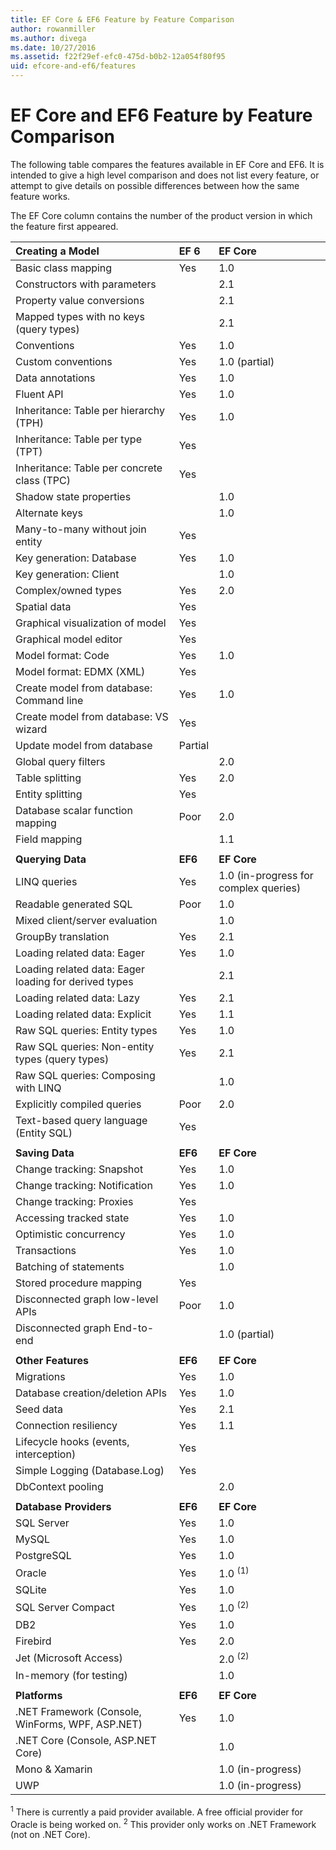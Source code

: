 ```yaml
---
title: EF Core & EF6 Feature by Feature Comparison
author: rowanmiller
ms.author: divega
ms.date: 10/27/2016
ms.assetid: f22f29ef-efc0-475d-b0b2-12a054f80f95
uid: efcore-and-ef6/features
---
```


# EF Core and EF6 Feature by Feature Comparison

The following table compares the features available in EF Core and EF6. It is intended to give a high level comparison and does not list every feature, or attempt to give details on possible differences between how the same feature works.

The EF Core column contains the number of the product version in which the feature first appeared.

| **Creating a Model**                                  | **EF 6** | **EF Core**                           |
|:------------------------------------------------------|:---------|:--------------------------------------|
| Basic class mapping                                   | Yes      | 1.0                                   |
| Constructors with parameters                          |          | 2.1                                   |
| Property value conversions                            |          | 2.1                                   |
| Mapped types with no keys (query types)               |          | 2.1                                   |
| Conventions                                           | Yes      | 1.0                                   |
| Custom conventions                                    | Yes      | 1.0 (partial)                         |
| Data annotations                                      | Yes      | 1.0                                   |
| Fluent API                                            | Yes      | 1.0                                   |
| Inheritance: Table per hierarchy (TPH)                | Yes      | 1.0                                   |
| Inheritance: Table per type (TPT)                     | Yes      |                                       |
| Inheritance: Table per concrete class (TPC)           | Yes      |                                       |
| Shadow state properties                               |          | 1.0                                   |
| Alternate keys                                        |          | 1.0                                   |
| Many-to-many without join entity                      | Yes      |                                       |
| Key generation: Database                              | Yes      | 1.0                                   |
| Key generation: Client                                |          | 1.0                                   |
| Complex/owned types                                   | Yes      | 2.0                                   |
| Spatial data                                          | Yes      |                                       |
| Graphical visualization of model                      | Yes      |                                       |
| Graphical model editor                                | Yes      |                                       |
| Model format: Code                                    | Yes      | 1.0                                   |
| Model format: EDMX (XML)                              | Yes      |                                       |
| Create model from database: Command line              | Yes      | 1.0                                   |
| Create model from database: VS wizard                 | Yes      |                                       |
| Update model from database                            | Partial  |                                       |
| Global query filters                                  |          | 2.0                                   |
| Table splitting                                       | Yes      | 2.0                                   |
| Entity splitting                                      | Yes      |                                       |
| Database scalar function mapping                      | Poor     | 2.0                                   |
| Field mapping                                         |          | 1.1                                   |
|                                                       |          |                                       |
| **Querying Data**                                     | **EF6**  | **EF Core**                           |
| LINQ queries                                          | Yes      | 1.0 (in-progress for complex queries) |
| Readable generated SQL                                | Poor     | 1.0                                   |
| Mixed client/server evaluation                        |          | 1.0                                   |
| GroupBy translation                                   | Yes      | 2.1                                   |
| Loading related data: Eager                           | Yes      | 1.0                                   |
| Loading related data: Eager loading for derived types |          | 2.1                                   |
| Loading related data: Lazy                            | Yes      | 2.1                                   |
| Loading related data: Explicit                        | Yes      | 1.1                                   |
| Raw SQL queries: Entity types                         | Yes      | 1.0                                   |
| Raw SQL queries: Non-entity types (query types)       | Yes      | 2.1                                   |
| Raw SQL queries: Composing with LINQ                  |          | 1.0                                   |
| Explicitly compiled queries                           | Poor     | 2.0                                   |
| Text-based query language (Entity SQL)                | Yes      |                                       |
|                                                       |          |                                       |
| **Saving Data**                                       | **EF6**  | **EF Core**                           |
| Change tracking: Snapshot                             | Yes      | 1.0                                   |
| Change tracking: Notification                         | Yes      | 1.0                                   |
| Change tracking: Proxies                              | Yes      |                                       |
| Accessing tracked state                               | Yes      | 1.0                                   |
| Optimistic concurrency                                | Yes      | 1.0                                   |
| Transactions                                          | Yes      | 1.0                                   |
| Batching of statements                                |          | 1.0                                   |
| Stored procedure mapping                              | Yes      |                                       |
| Disconnected graph low-level APIs                     | Poor     | 1.0                                   |
| Disconnected graph End-to-end                         |          | 1.0 (partial)                         |
|                                                       |          |                                       |
| **Other Features**                                    | **EF6**  | **EF Core**                           |
| Migrations                                            | Yes      | 1.0                                   |
| Database creation/deletion APIs                       | Yes      | 1.0                                   |
| Seed data                                             | Yes      | 2.1                                   |
| Connection resiliency                                 | Yes      | 1.1                                   |
| Lifecycle hooks (events, interception)                | Yes      |                                       |
| Simple Logging (Database.Log)                         | Yes      |                                       |
| DbContext pooling                                     |          | 2.0                                   |
|                                                       |          |                                       |
| **Database Providers**                                | **EF6**  | **EF Core**                           |
| SQL Server                                            | Yes      | 1.0                                   |
| MySQL                                                 | Yes      | 1.0                                   |
| PostgreSQL                                            | Yes      | 1.0                                   |
| Oracle                                                | Yes      | 1.0 <sup>(1)</sup>                    |
| SQLite                                                | Yes      | 1.0                                   |
| SQL Server Compact                                    | Yes      | 1.0 <sup>(2)</sup>                    |
| DB2                                                   | Yes      | 1.0                                   |
| Firebird                                              | Yes      | 2.0                                   |
| Jet (Microsoft Access)                                |          | 2.0 <sup>(2)</sup>                    |
| In-memory (for testing)                               |          | 1.0                                   |
|                                                       |          |                                       |
| **Platforms**                                         | **EF6**  | **EF Core**                           |
| .NET Framework (Console, WinForms, WPF, ASP.NET)      | Yes      | 1.0                                   |
| .NET Core (Console, ASP.NET Core)                     |          | 1.0                                   |
| Mono & Xamarin                                        |          | 1.0 (in-progress)                     |
| UWP                                                   |          | 1.0 (in-progress)                     |

<sup>1</sup> There is currently a paid provider available. A free official provider for Oracle is being worked on.
<sup>2</sup> This provider only works on .NET Framework (not on .NET Core).
